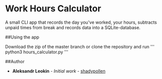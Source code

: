# Work Hours Calculator

A small CLI app that records the day you've worked, your hours, subtracts unpaid times from break and records data into a SQLite-database.

##Using the app

Download the zip of the master branch or clone the repository and run
'''
python3 hours_calculator.py
'''

##Author

* **Aleksandr Leokin** - *Initial work* - [shadypollen](https://github.com/shadypollen)

